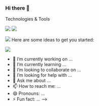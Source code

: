### Hi there 👋

Technologies & Tools 

![](https://img.shields.io/badge/OS-Linux-informational?style=flat&logo=<linux>&logoColor=white&color=red)
![](https://img.shields.io/badge/OS-Windows-informational?style=flat&logo=<Linux>&logoColor=white&color=red)

![](https://img.shields.io/badge/<WORD_ON_LEFT>-<WORD_ON_RIGHT>-informational?style=flat&logo=data:image/svg%2bxml;base64,<BASE64_DATA>)
Here are some ideas to get you started:

![](https://img.shields.io/badge/<WORD_ON_LEFT>-<WORD_ON_RIGHT>-informational?style=flat&logo=data:image/svg%2bxml;base64,<aHR0cHM6Ly9yYXcuZ2l0aHVidXNlcmNvbnRlbnQuY29tL0xVSS1YL0xVSS1YLzY5Y2IxNzU1NWQxNWVmZjYzYmM3ZjI1YWUxOWI5M2I2NzM3YjI5ZDIvbGludXguc3Zn>) 

- 🔭 I’m currently working on ...
- 🌱 I’m currently learning ...
- 👯 I’m looking to collaborate on ...
- 🤔 I’m looking for help with ...
- 💬 Ask me about ...
- 📫 How to reach me: ...
- 😄 Pronouns: ...
- ⚡ Fun fact: ...
-->
